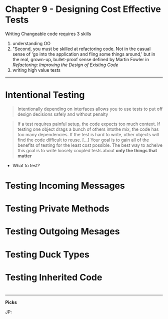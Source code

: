 # Chapter 9 - Designing Cost Effective Tests

Writing Changeable code requires 3 skills

1. understanding OO
2. "Second, you must be skilled at refactoring code. Not in the casual sense of 'go into the application and fling some things around,' but in the real, grown-up, bullet-proof sense defined by Martin Fowler in _Refactoring: Improving the Design of Existing Code_
3. writing high value tests

---

# Intentional Testing

> Intentionally depending on interfaces allows you to use tests to put off design decisions safely and without penalty

> If a test requires painful setup, the code expects too much context. If testing one object drags a bunch of others intothe mix, the code has too many dependencies. If the test is hard to write, other objects will find the code difficult to reuse. [...] Your goal is to gain all of the benefits of testing for the least cost possible. The best way to acheive this goal is to write loosely coupled tests about __only the things that matter__

* What to test?

# Testing Incoming Messages

# Testing Private Methods

# Testing Outgoing Mesages

# Testing Duck Types

# Testing Inherited Code

# 

---

__Picks__

JP: 

